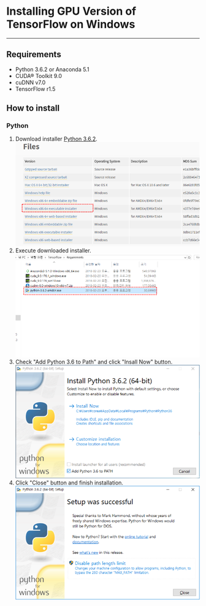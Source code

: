 # Installing GPU Version of TensorFlow on Windows

* * *

## Requirements
* Python 3.6.2 or Anaconda 5.1
* CUDA® Toolkit 9.0
* cuDNN v7.0
* TensorFlow r1.5

## How to install
### Python
1. Download installer [Python 3.6.2](https://www.python.org/downloads/release/python-362/).
![PYTHON_1](./resource/Python/PYTHON_1.png)
2. Execute downloaded installer.
![PYTHON_2](./resource/Python/PYTHON_2.png)
3. Check "Add Python 3.6 to Path" and click "Insall Now" button.
![PYTHON_3](./resource/Python/PYTHON_3.png)
4. Click "Close" button and finish installation.
![PYTHON_4](./resource/Python/PYTHON_4.png)
